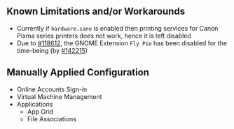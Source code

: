 ## Known Limitations and/or Workarounds
+ Currently if `hardware.sane` is enabled then printing services for Canon Pixma series printers does not work, hence it is left disabled
+ Due to [#118612](https://github.com/NixOS/nixpkgs/issues/118612), the GNOME Extension `Fly Pie` has been disabled for the time-being (by [#142215](https://github.com/NixOS/nixpkgs/pull/142215))

## Manually Applied Configuration
+ Online Accounts Sign-in
+ Virtual Machine Management
+ Applications
  * App Grid
  * File Associations